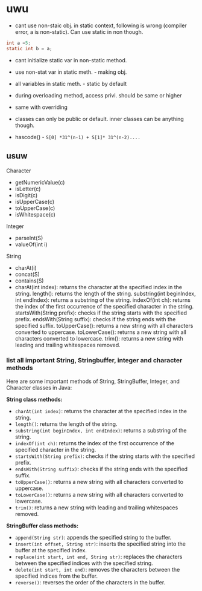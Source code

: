 # uwu

- cant use non-staic obj. in static context, following is wrong (compiler error, a is non-static). Can use static in non though.

```java
int a =5;
static int b = a;
```

- cant initialize static var in non-static method.
- use non-stat var in static meth. - making obj.
- all variables in static meth. - static by default

- during overloading method, access privi. should be same or higher
- same with overriding
- classes can only be public or default. inner classes can be anything though.

- hascode() - `S[0] *31^(n-1) + S[1]* 31^(n-2)....`

## usuw

Character

- getNumericValue(c)
- isLetter(c)
- isDigit(c)
- isUpperCase(c)
- toUpperCase(c)
- isWhitespace(c)

Integer

- parseInt(S)
- valueOf(int i)

String

- charAt(i)
- concat(S)
- contains(S)
- 
    charAt(int index): returns the character at the specified index in the string.
    length(): returns the length of the string.
    substring(int beginIndex, int endIndex): returns a substring of the string.
    indexOf(int ch): returns the index of the first occurrence of the specified character in the string.
    startsWith(String prefix): checks if the string starts with the specified prefix.
    endsWith(String suffix): checks if the string ends with the specified suffix.
    toUpperCase(): returns a new string with all characters converted to uppercase.
    toLowerCase(): returns a new string with all characters converted to lowercase.
    trim(): returns a new string with leading and trailing whitespaces removed.

### list all important String, Stringbuffer, integer and character methods

Here are some important methods of String, StringBuffer, Integer, and Character classes in Java:

**String class methods:**

- `charAt(int index)`: returns the character at the specified index in the string.
- `length()`: returns the length of the string.
- `substring(int beginIndex, int endIndex)`: returns a substring of the string.
- `indexOf(int ch)`: returns the index of the first occurrence of the specified character in the string.
- `startsWith(String prefix)`: checks if the string starts with the specified prefix.
- `endsWith(String suffix)`: checks if the string ends with the specified suffix.
- `toUpperCase()`: returns a new string with all characters converted to uppercase.
- `toLowerCase()`: returns a new string with all characters converted to lowercase.
- `trim()`: returns a new string with leading and trailing whitespaces removed.

**StringBuffer class methods:**

- `append(String str)`: appends the specified string to the buffer.
- `insert(int offset, String str)`: inserts the specified string into the buffer at the specified index.
- `replace(int start, int end, String str)`: replaces the characters between the specified indices with the specified string.
- `delete(int start, int end)`: removes the characters between the specified indices from the buffer.
- `reverse()`: reverses the order of the characters in the buffer.


